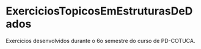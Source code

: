 # ExerciciosTopicosEmEstruturasDeDados
Exercicios desenvolvidos durante o 6o semestre do curso de PD-COTUCA. 
